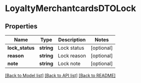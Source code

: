 # LoyaltyMerchantcardsDTOLock

## Properties
Name | Type | Description | Notes
------------ | ------------- | ------------- | -------------
**lock_status** | **string** | Lock status | [optional] 
**reason** | **string** | Lock reason | [optional] 
**note** | **string** | Lock note | [optional] 

[[Back to Model list]](../README.md#documentation-for-models) [[Back to API list]](../README.md#documentation-for-api-endpoints) [[Back to README]](../README.md)


